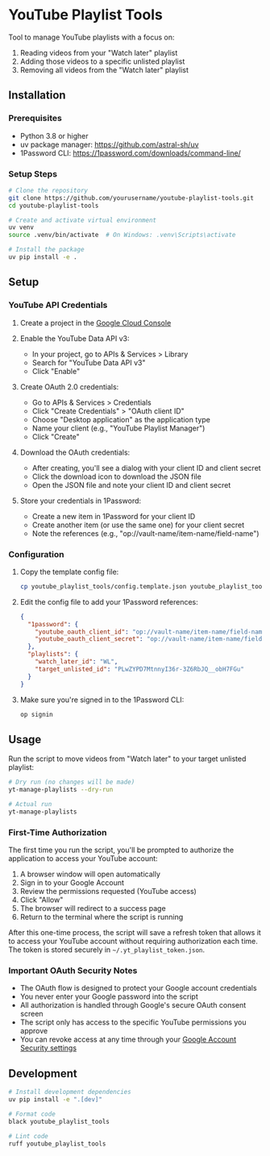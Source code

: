 # YouTube Playlist Tools

Tool to manage YouTube playlists with a focus on:
1. Reading videos from your "Watch later" playlist
2. Adding those videos to a specific unlisted playlist
3. Removing all videos from the "Watch later" playlist

## Installation

### Prerequisites

- Python 3.8 or higher
- uv package manager: https://github.com/astral-sh/uv
- 1Password CLI: https://1password.com/downloads/command-line/

### Setup Steps

```bash
# Clone the repository
git clone https://github.com/yourusername/youtube-playlist-tools.git
cd youtube-playlist-tools

# Create and activate virtual environment
uv venv
source .venv/bin/activate  # On Windows: .venv\Scripts\activate

# Install the package
uv pip install -e .
```

## Setup

### YouTube API Credentials

1. Create a project in the [Google Cloud Console](https://console.cloud.google.com/)
2. Enable the YouTube Data API v3:
   - In your project, go to APIs & Services > Library
   - Search for "YouTube Data API v3"
   - Click "Enable"

3. Create OAuth 2.0 credentials:
   - Go to APIs & Services > Credentials
   - Click "Create Credentials" > "OAuth client ID"
   - Choose "Desktop application" as the application type
   - Name your client (e.g., "YouTube Playlist Manager")
   - Click "Create"

4. Download the OAuth credentials:
   - After creating, you'll see a dialog with your client ID and client secret
   - Click the download icon to download the JSON file
   - Open the JSON file and note your client ID and client secret

5. Store your credentials in 1Password:
   - Create a new item in 1Password for your client ID
   - Create another item (or use the same one) for your client secret
   - Note the references (e.g., "op://vault-name/item-name/field-name")

### Configuration

1. Copy the template config file:
   ```bash
   cp youtube_playlist_tools/config.template.json youtube_playlist_tools/config.json
   ```
   
2. Edit the config file to add your 1Password references:
   ```json
   {
     "1password": {
       "youtube_oauth_client_id": "op://vault-name/item-name/field-name",
       "youtube_oauth_client_secret": "op://vault-name/item-name/field-name"
     },
     "playlists": {
       "watch_later_id": "WL",
       "target_unlisted_id": "PLwZYPD7MtnnyI36r-3Z6RbJQ__obH7FGu"
     }
   }
   ```

3. Make sure you're signed in to the 1Password CLI:
   ```bash
   op signin
   ```

## Usage

Run the script to move videos from "Watch later" to your target unlisted playlist:

```bash
# Dry run (no changes will be made)
yt-manage-playlists --dry-run

# Actual run
yt-manage-playlists
```

### First-Time Authorization

The first time you run the script, you'll be prompted to authorize the application to access your YouTube account:

1. A browser window will open automatically
2. Sign in to your Google Account
3. Review the permissions requested (YouTube access)
4. Click "Allow"
5. The browser will redirect to a success page
6. Return to the terminal where the script is running

After this one-time process, the script will save a refresh token that allows it to access your YouTube account without requiring authorization each time. The token is stored securely in `~/.yt_playlist_token.json`.

### Important OAuth Security Notes

- The OAuth flow is designed to protect your Google account credentials
- You never enter your Google password into the script
- All authorization is handled through Google's secure OAuth consent screen
- The script only has access to the specific YouTube permissions you approve
- You can revoke access at any time through your [Google Account Security settings](https://myaccount.google.com/security)

## Development

```bash
# Install development dependencies
uv pip install -e ".[dev]"

# Format code
black youtube_playlist_tools

# Lint code
ruff youtube_playlist_tools
```
